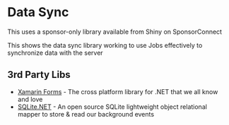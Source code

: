 # Data Sync
This uses a sponsor-only library available from Shiny on SponsorConnect

This shows the data sync library working to use Jobs effectively to synchronize data with the server

## 3rd Party Libs
* [Xamarin Forms](https://github.com/xamarin/xamarin.forms) - The cross platform library for .NET that we all know and love
* [SQLite.NET](https://github.com/praeclarum/sqlite-net) - An open source SQLite lightweight object relational mapper to store & read our background events